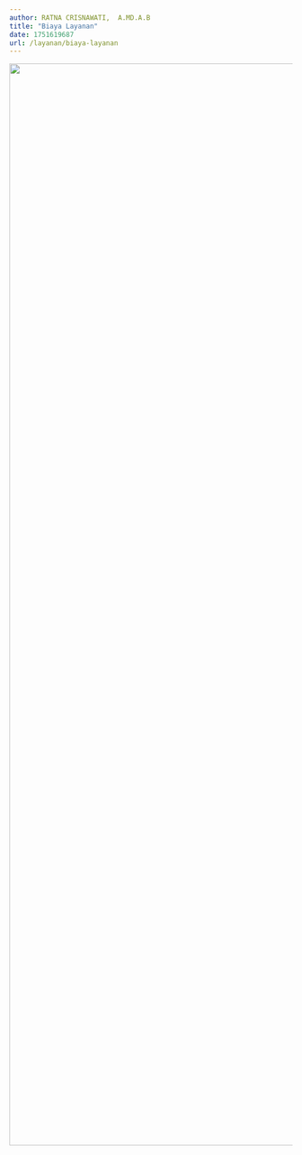 ```yaml
---
author: RATNA CRISNAWATI,  A.MD.A.B
title: "Biaya Layanan"
date: 1751619687
url: /layanan/biaya-layanan
---
```


<p><img src="/images/bYD19qoxFXXCXo9gsEEr.png" width="1080" height="1920" alt="" style="display: block; margin-left: auto; margin-right: auto;" /></p>

